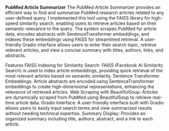 
**PubMed Article Summarizer**
The PubMed Article Summarizer provides an efficient way to find and summarize PubMed research articles related to any user-defined query. I implemented this tool using the FAISS library for high-speed similarity search, enabling users to retrieve articles based on their semantic relevance to the query. The system scrapes PubMed for article data, encodes abstracts with SentenceTransformer embeddings, and indexes these embeddings using FAISS for streamlined retrieval. A user-friendly Gradio interface allows users to enter their search topic, retrieve relevant articles, and view a concise summary with titles, authors, links, and abstracts.

Features
FAISS Indexing for Similarity Search: FAISS (Facebook AI Similarity Search) is used to index article embeddings, providing quick retrieval of the most relevant articles based on semantic similarity.
Sentence Transformer Embeddings: Article abstracts are encoded using SentenceTransformer embeddings to create high-dimensional representations, enhancing the relevance of retrieved articles.
Web Scraping with BeautifulSoup: Articles are dynamically scraped from PubMed using BeautifulSoup to retrieve real-time article data.
Gradio Interface: A user-friendly interface built with Gradio allows users to easily input search terms and view summarized results without needing technical expertise.
Summary Display: Provides an organized summary including title, authors, abstract, and a link to each article.
